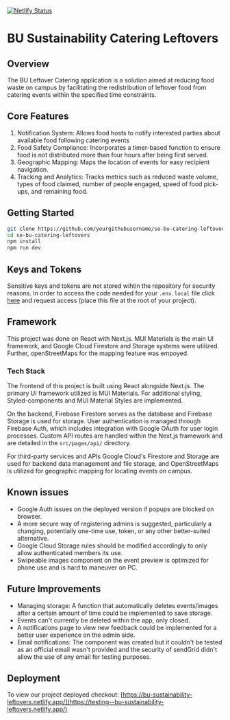 [![Netlify Status](https://api.netlify.com/api/v1/badges/589b5f54-8e95-4ceb-950f-262659a1bc4c/deploy-status)](https://app.netlify.com/sites/bu-sustainability-leftovers/deploys)
# BU Sustainability Catering Leftovers

## Overview
The BU Leftover Catering application is a solution aimed at reducing food waste on campus by facilitating the redistribution of leftover food from catering events within the specified time constraints.

## Core Features

1. Notification System: Allows food hosts to notify interested parties about available food following catering events
2. Food Safety Compliance: Incorporates a timer-based function to ensure food is not distributed more than four hours after being first served.
3. Geographic Mapping: Maps the location of events for easy recipient navigation.
4. Tracking and Analytics: Tracks metrics such as reduced waste volume, types of food claimed, number of people engaged, speed of food pick-ups, and remaining food.

## Getting Started
```bash
git clone https://github.com/yourgithubusername/se-bu-catering-leftovers.git (or download the entire project to your desktop by pressing the green "code" button and selecting "Download ZIP")
cd se-bu-catering-leftovers
npm install
npm run dev
```

## Keys and Tokens

Sensitive keys and tokens are not stored wihtin the repository for security reasons. In order to access the code needed for your `.env.local` file click [here](https://docs.google.com/document/d/1q36ZDuAt48hI16fnFLAFXnPPpRyCHUFzPR3rzwDUCu4/edit?usp=sharing) and request access (place this file at the root of your project).

## Framework

This project was done on React with Next.js. MUI Materials is the main UI framework, and Google Cloud Firestore and Storage systems were utilized. Further, openStreetMaps for the mapping feature was empoyed.

### Tech Stack
The frontend of this project is built using React alongside Next.js. The primary UI framework utilized is MUI Materials. For additional styling, Styled-components and MUI Material Styles are implemented.

On the backend, Firebase Firestore serves as the database and Firebase Storage is used for storage. User authentication is managed through Firebase Auth, which includes integration with Google OAuth for user login processes. Custom API routes are handled within the Next.js framework and are detailed in the `src/pages/api/` directory.

For third-party services and APIs Google Cloud's Firestore and Storage are used for backend data management and file storage, and OpenStreetMaps is utilized for geographic mapping for locating events on campus.

## Known issues
* Google Auth issues on the deployed version if popups are blocked on browser.
* A more secure way of registering admins is suggested, particularly a changing, potentially one-time use, token, or any other better-suited alternative.
* Google Cloud Storage rules should be modified accordingly to only allow authenticated members its use.
* Swipeable images component on the event preview is optimized for phone use and is hard to maneuver on PC.
  
## Future Improvements
* Managing storage: A function that automatically deletes events/images after a certain amount of time could be implemented to save storage.
* Events can't currently be deleted within the app, only closed. 
* A notifications page to view new feedback could be implemented for a better user experience on the admin side.
* Email notifications: The component was created but it couldn't be tested as an official email wasn't provided and the security of sendGrid didn't allow the use of any email for testing purposes.
  

## Deployment
To view our project deployed checkout: [https://bu-sustainability-leftovers.netlify.app/](https://testing--bu-sustainability-leftovers.netlify.app/)
